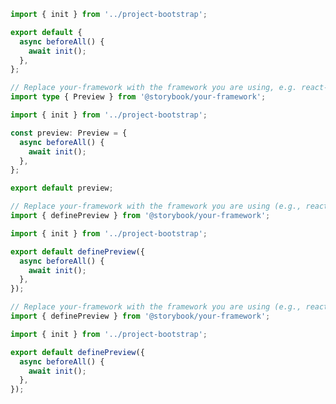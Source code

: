 ```js filename=".storybook/preview.js" renderer="common" language="js" tabTitle="CSF 3"
import { init } from '../project-bootstrap';

export default {
  async beforeAll() {
    await init();
  },
};
```

```ts filename=".storybook/preview.ts" renderer="common" language="ts" tabTitle="CSF 3"
// Replace your-framework with the framework you are using, e.g. react-vite, nextjs, vue3-vite, etc.
import type { Preview } from '@storybook/your-framework';

import { init } from '../project-bootstrap';

const preview: Preview = {
  async beforeAll() {
    await init();
  },
};

export default preview;
```

```ts filename=".storybook/preview.ts" renderer="react" language="ts" tabTitle="CSF Next 🧪"
// Replace your-framework with the framework you are using (e.g., react-vite, nextjs, nextjs-vite)
import { definePreview } from '@storybook/your-framework';

import { init } from '../project-bootstrap';

export default definePreview({
  async beforeAll() {
    await init();
  },
});
```

<!-- JS snippets still needed while providing both CSF 3 & Next -->

```js filename=".storybook/preview.js" renderer="react" language="js" tabTitle="CSF Next 🧪"
// Replace your-framework with the framework you are using (e.g., react-vite, nextjs, nextjs-vite)
import { definePreview } from '@storybook/your-framework';

import { init } from '../project-bootstrap';

export default definePreview({
  async beforeAll() {
    await init();
  },
});
```
